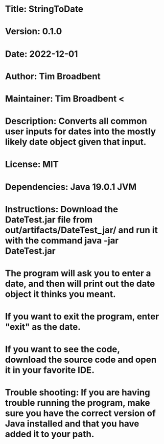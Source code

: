 # Title: StringToDate
# Version: 0.1.0
# Date: 2022-12-01
# Author: Tim Broadbent
# Maintainer: Tim Broadbent <
# Description: Converts all common user inputs for dates into the mostly likely date object given that input.
# License: MIT

# Dependencies: Java 19.0.1 JVM

# Instructions: Download the DateTest.jar file from out/artifacts/DateTest_jar/ and run it with the command java -jar DateTest.jar
# The program will ask you to enter a date, and then will print out the date object it thinks you meant.
# If you want to exit the program, enter "exit" as the date.
# If you want to see the code, download the source code and open it in your favorite IDE.

# Trouble shooting: If you are having trouble running the program, make sure you have the correct version of Java installed and that you have added it to your path.